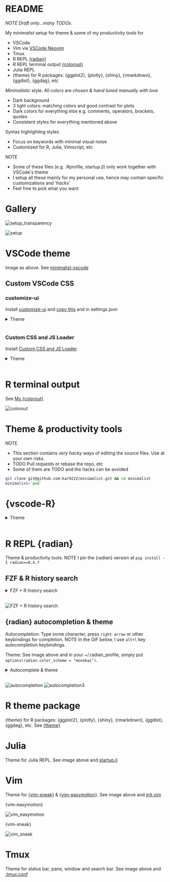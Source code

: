 # README

_NOTE Draft only...many TODOs._

My _minimalist_ setup for theme & some of my productivity tools for
- VSCode
- Vim via [VSCode Neovim](https://marketplace.visualstudio.com/items?itemName=asvetliakov.vscode-neovim)
- Tmux
- R REPL [{radian}](https://github.com/randy3k/radian)
- R REPL terminal output [{colorout}](https://github.com/jalvesaq/colorout)
- Julia REPL
- {theme} for R packages: {ggplot2}, {plotly}, {shiny}, {rmarkdown}, {ggdist}, {ggdag}, etc

_Minimalistic_ style. All colors are _chosen & hand tuned manually with love_
- Dark background
- 3 light colors: matching colors and good contrast for plots
- Dark colors for everything else e.g. comments, operators, brackets, quotes
- Consistent styles for everything mentioned above

Syntax highlighting styles
- Focus on keywords with minimal visual noise
- Customized for R, Julia, Vimscript, etc


NOTE
- Some of these files (e.g. .Rprofile, startup.jl) only work together with VSCode's theme
- I setup all these mainly for my personal use, hence may contain specific customizations and _'hacks'_
- Feel free to pick what you want

# Gallery

![setup_transparency](others/setup_transparent_2.png)

![setup](others/setup_2.png)


# VSCode theme

Image as above. See [minimalist-vscode](https://github.com/kar9222/minimalist-vscode)

## Custom VSCode CSS

### customize-ui

Install [customize-ui](https://marketplace.visualstudio.com/items?itemName=iocave.customize-ui) and [copy this](https://github.com/kar9222/minimalist/blob/main/vscode/vscode.css) and in settings.json


<details>
<summary>Theme</summary>

```json
{
    "vscode_custom_css.policy": true,
    "vscode_custom_css.imports": ["/path/to/vscode.css"],
}
```

</details>
<br>

### Custom CSS and JS Loader

Install [Custom CSS and JS Loader](https://marketplace.visualstudio.com/items?itemName=be5invis.vscode-custom-css)


<details>
<summary>Theme</summary>

```json
{
  // Sample only. Use any size you want.
  "customizeUI.listRowHeight": 28, // optionally, try 29
  "customizeUI.fontSizeMap": {
    "13px": "16px",
    "12px": "16px",
  },
}
```

</details>
<br>

# R terminal output

See [My {colorout}](https://gist.github.com/kar9222/0e1130c15bfaba3a71f0cf6d1d08931f)

![colorout](others/colorout.png)


# Theme & productivity tools

NOTE
- This section contains _very hacky_ ways of editing the source files. Use at your own risks.
- TODO Pull requests or rebase the repo, etc
- Some of them are TODO and the hacks can be avoided

```bash
git clone git@github.com:kar9222/minimalist.git && cd minimalist
minimalist=`pwd`
```


# {vscode-R}

<details>
<summary>Theme</summary>

```bash
# NOTE Manually alias your VSCode extensions directory e.g.
$vsc=~/.vscode/extensions
vsc_r=$(ls --color=never $vsc | grep ikuyadeu.r)
ln -sf vscode_r/r.json $vsc/$vsc_r/syntax/r.json
```

</details>
<br>


# R REPL {radian}

Theme & productivity tools. NOTE I pin the {radian} version at `pip install -I radian==0.4.7`

## FZF & R history search

<details>
<summary>FZF + R history search</summary>
<br>
Call [FZF](https://github.com/junegunn/fzf) for interactive R history search. Great for single-line history search and can be used together with native {radian} REPL's `ctrl+r` multi-line history search.

1. Put this in e.g. `~/bin/r_history` then `chmod +x ~/bin/r_history`
2. Call FZF in Tmux for running this script

~/bin/r_history

```bash
#! /bin/bash

# R history: Remove duplicates, commented lines, blank lines, starting `+` symbol
# NOTE the location of your ~/.radian_history. Should be the default.
tac ~/.radian_history                    | \
    awk '!a[$0]++'                       | \
    sed -e '/^#/d  ;  /^$/d  ;  s/^+//g' | \
    FZF --exact --no-sort
```

~/.tmux.conf

```bash
bind -n MY_KEYBINDING run " \
    tmux split-window -p 75 \
    'tmux send -t #{pane_id} \
        \"$(~/bin/r_history)\"' \
"
```

</details>
<br>

![FZF + R history search](others/fzf_r_history.gif)

## {radian} autocompletion & theme

Autocompletion: Type some character, press `right arrow` or other keybindings for completion. NOTE In the GIF below, I use `alt+l` key autocompletion keybindings.

Theme: See image above and in your ~/.radian_profile, simply put `options(radian.color_scheme = "monokai")`.


<details>
<summary>Autocomplete & theme</summary>

```bash
# R REPL {radian} --------------------------------

repl=./radian
radian_proj=$repl/radian
latest_conda=/opt/$(ls --color=never /opt | grep miniconda | tail -1)
latest_py=$(ls --color=never $latest_conda/lib | grep python | tail -1)
site_packages=$latest_conda/lib/$latest_py/site-packages

# {radian}
# TODO Use customer lexer
radian=$site_packages/radian
sudo ln -sf $radian_proj/lexer.py      $radian/lexer.py
sudo ln -sf $radian_proj/completion.py $radian/completion.py
sudo ln -sf $radian_proj/session.py    $radian/session.py

# {pygments}
# TODO https://pbelmans.ncag.info/blog/2011/03/06/how-to-change-pygments-styles-and-a-university-of-antwerp-style/
# https://stackoverflow.com/questions/25368222/pygments-style-not-found
# https://github.com/pbelmans/ua-pygments-style
sudo ln -sf $repl/pygments/styles/monokai.py $site_packages/pygments/styles/monokai.py

# {prompt_toolkit}
sudo ln -sf $repl/prompt_toolkit/styles/defaults.py $site_packages/lineedit/deps/prompt_toolkit/styles/defaults.py
```

</details>
<br>

![autocompletion](others/autocompletion.gif)
![autocompletion3](others/autocompletion3.gif)



# R theme package

{theme} for R packages: {ggplot2}, {plotly}, {shiny}, {rmarkdown}, {ggdist}, {ggdag}, etc. See [{theme}](https://github.com/kar9222/theme)


# Julia

Theme for Julia REPL. See image above and [startup.jl](https://github.com/kar9222/minimalist/blob/main/julia/startup.jl)

# Vim

Theme for [{vim-sneak}](https://github.com/justinmk/vim-sneak) & [{vim-easymotion}](https://github.com/easymotion/vim-easymotion). See image above and [init.vim](https://github.com/kar9222/minimalist/blob/main/vim/init.vim)

{vim-easymotion}

![vim_easymotion](others/vim_easymotion.png)

{vim-sneak}

![vim_sneak](others/vim_sneak.png)


# Tmux

Theme for status bar, pane, window and search bar. See image above and [.tmux.conf](https://github.com/kar9222/minimalist/blob/main/tmux/.tmux.conf)
